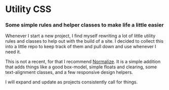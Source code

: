 # Utility CSS
### Some simple rules and helper classes to make life a little easier

Whenever I start a new project, I find myself rewriting a lot of little utility rules and classes to help out with the build of a site. I decided to collect this into a little repo to keep track of them and pull down and use whenever I need it. 

This is not a recent, for that I recommend [Normalize](http://necolas.github.com/normalize.css/). It is a simple addition that adds things like a good box-model, simple floats and clearing, some text-alignment classes, and a few responsive design helpers. 

I will expand and update as projects consistently call for things.